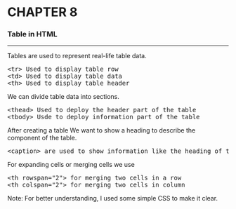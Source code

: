 # CHAPTER 8
### Table in HTML

<hr>
Tables are used to represent real-life table data. <br>
<pre>
&lttr&gt Used to display table row 
&lttd&gt Used to display table data
&ltth&gt Used to display table header
</pre>

We can divide table data into sections.

<pre>
&ltthead&gt Used to deploy the header part of the table
&lttbody&gt Usde to deploy information part of the table
</pre>

After creating a table We want to show a heading to describe the component of the table.

<pre>
&ltcaption&gt are used to show information like the heading of the table
</pre>

For expanding cells or merging cells we use

<pre>
&ltth rowspan="2"&gt for merging two cells in a row
&ltth colspan="2"&gt for merging two cells in column
</pre>

Note: For better understanding, I used some simple CSS to make it clear.
